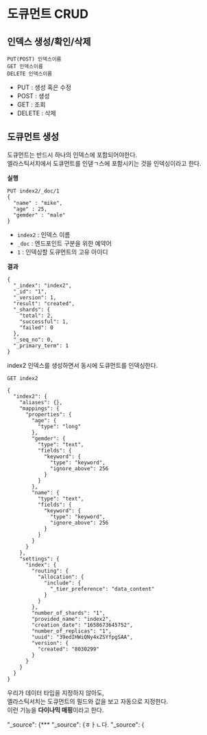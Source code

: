 # 도큐먼트 CRUD
## 인덱스 생성/확인/삭제

```
PUT(POST) 인덱스이름
GET 인덱스이름
DELETE 인덱스이름
```

* PUT : 생성 혹은 수정
* POST : 생성
* GET : 조회
* DELETE : 삭제

## 도큐먼트 생성

도큐먼트는 반드시 하나의 인덱스에 포함되어야한다.    
엘라스틱서치에서 도큐먼트를 인덷ㄱ스에 포함시키는 것을 인덱싱이라고 한다.  

**실행**
```
PUT index2/_doc/1
{
  "name" : "mike",
  "age" : 25,
  "gemder" : "male"
}
```  
* `index2` : 인덱스 이름
* `_doc` : 엔드포인트 구분을 위한 예약어
* `1` : 인덱싱할 도큐먼트의 고유 아이디    
  
**결과**
```
{
  "_index": "index2",
  "_id": "1",
  "_version": 1,
  "result": "created",
  "_shards": {
    "total": 2,
    "successful": 1,
    "failed": 0
  },
  "_seq_no": 0,
  "_primary_term": 1
}
```

index2 인덱스를 생성하면서 동시에 도큐먼트를 인덱싱한다.   

```
GET index2
```
```
{
  "index2": {
    "aliases": {},
    "mappings": {
      "properties": {
        "age": {
          "type": "long"
        },
        "gemder": {
          "type": "text",
          "fields": {
            "keyword": {
              "type": "keyword",
              "ignore_above": 256
            }
          }
        },
        "name": {
          "type": "text",
          "fields": {
            "keyword": {
              "type": "keyword",
              "ignore_above": 256
            }
          }
        }
      }
    },
    "settings": {
      "index": {
        "routing": {
          "allocation": {
            "include": {
              "_tier_preference": "data_content"
            }
          }
        },
        "number_of_shards": "1",
        "provided_name": "index2",
        "creation_date": "1658673645752",
        "number_of_replicas": "1",
        "uuid": "39edIHWiQNy4xZSYfpgSAA",
        "version": {
          "created": "8030299"
        }
      }
    }
  }
}
```
우리가 데이터 타입을 지정하지 않아도,   
엘라스틱서치는 도큐먼트의 필드와 값을 보고 자동으로 지정한다.   
이런 기능을 **다이나믹 매핑**이라고 한다.  




 "_source": {***
  "_source": {ㅎㅏㄴ다. 
  "_source": { 
  
  
